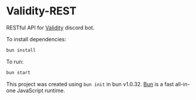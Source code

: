 # Validity-REST

RESTful API for [Validity](https://movva-gpu/Validity) discord bot.

To install dependencies:

```bash
bun install
```

To run:

```bash
bun start
```

This project was created using `bun init` in bun v1.0.32. [Bun](https://bun.sh) is a fast all-in-one JavaScript runtime.
